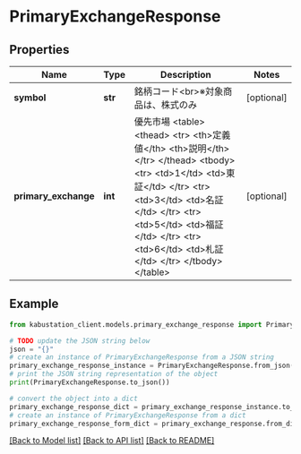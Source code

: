 # PrimaryExchangeResponse


## Properties

Name | Type | Description | Notes
------------ | ------------- | ------------- | -------------
**symbol** | **str** | 銘柄コード&lt;br&gt;※対象商品は、株式のみ | [optional] 
**primary_exchange** | **int** | 優先市場 &lt;table&gt;   &lt;thead&gt;       &lt;tr&gt;           &lt;th&gt;定義値&lt;/th&gt;           &lt;th&gt;説明&lt;/th&gt;       &lt;/tr&gt;   &lt;/thead&gt;   &lt;tbody&gt;       &lt;tr&gt;           &lt;td&gt;1&lt;/td&gt;           &lt;td&gt;東証&lt;/td&gt;       &lt;/tr&gt;       &lt;tr&gt;           &lt;td&gt;3&lt;/td&gt;           &lt;td&gt;名証&lt;/td&gt;       &lt;/tr&gt;       &lt;tr&gt;           &lt;td&gt;5&lt;/td&gt;           &lt;td&gt;福証&lt;/td&gt;       &lt;/tr&gt;       &lt;tr&gt;           &lt;td&gt;6&lt;/td&gt;           &lt;td&gt;札証&lt;/td&gt;       &lt;/tr&gt;   &lt;/tbody&gt; &lt;/table&gt; | [optional] 

## Example

```python
from kabustation_client.models.primary_exchange_response import PrimaryExchangeResponse

# TODO update the JSON string below
json = "{}"
# create an instance of PrimaryExchangeResponse from a JSON string
primary_exchange_response_instance = PrimaryExchangeResponse.from_json(json)
# print the JSON string representation of the object
print(PrimaryExchangeResponse.to_json())

# convert the object into a dict
primary_exchange_response_dict = primary_exchange_response_instance.to_dict()
# create an instance of PrimaryExchangeResponse from a dict
primary_exchange_response_form_dict = primary_exchange_response.from_dict(primary_exchange_response_dict)
```
[[Back to Model list]](../README.md#documentation-for-models) [[Back to API list]](../README.md#documentation-for-api-endpoints) [[Back to README]](../README.md)


